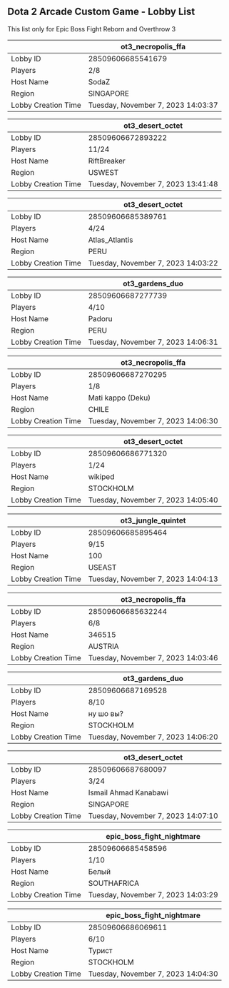 ## Dota 2 Arcade Custom Game - Lobby List

This list only for Epic Boss Fight Reborn and Overthrow 3

|  | ot3_necropolis_ffa |
| ------ | ------ |
| Lobby ID | 28509606685541679 |
| Players | 2/8 |
| Host Name | SodaZ |
| Region | SINGAPORE |
| Lobby Creation Time | Tuesday, November 7, 2023 14:03:37 |


|  | ot3_desert_octet |
| ------ | ------ |
| Lobby ID | 28509606672893222 |
| Players | 11/24 |
| Host Name | RiftBreaker |
| Region | USWEST |
| Lobby Creation Time | Tuesday, November 7, 2023 13:41:48 |


|  | ot3_desert_octet |
| ------ | ------ |
| Lobby ID | 28509606685389761 |
| Players | 4/24 |
| Host Name | Atlas_Atlantis |
| Region | PERU |
| Lobby Creation Time | Tuesday, November 7, 2023 14:03:22 |


|  | ot3_gardens_duo |
| ------ | ------ |
| Lobby ID | 28509606687277739 |
| Players | 4/10 |
| Host Name | Padoru |
| Region | PERU |
| Lobby Creation Time | Tuesday, November 7, 2023 14:06:31 |


|  | ot3_necropolis_ffa |
| ------ | ------ |
| Lobby ID | 28509606687270295 |
| Players | 1/8 |
| Host Name | Mati kappo (Deku) |
| Region | CHILE |
| Lobby Creation Time | Tuesday, November 7, 2023 14:06:30 |


|  | ot3_desert_octet |
| ------ | ------ |
| Lobby ID | 28509606686771320 |
| Players | 1/24 |
| Host Name | wikiped |
| Region | STOCKHOLM |
| Lobby Creation Time | Tuesday, November 7, 2023 14:05:40 |


|  | ot3_jungle_quintet |
| ------ | ------ |
| Lobby ID | 28509606685895464 |
| Players | 9/15 |
| Host Name | 100 |
| Region | USEAST |
| Lobby Creation Time | Tuesday, November 7, 2023 14:04:13 |


|  | ot3_necropolis_ffa |
| ------ | ------ |
| Lobby ID | 28509606685632244 |
| Players | 6/8 |
| Host Name | 346515 |
| Region | AUSTRIA |
| Lobby Creation Time | Tuesday, November 7, 2023 14:03:46 |


|  | ot3_gardens_duo |
| ------ | ------ |
| Lobby ID | 28509606687169528 |
| Players | 8/10 |
| Host Name | ну шо вы? |
| Region | STOCKHOLM |
| Lobby Creation Time | Tuesday, November 7, 2023 14:06:20 |


|  | ot3_desert_octet |
| ------ | ------ |
| Lobby ID | 28509606687680097 |
| Players | 3/24 |
| Host Name | Ismail Ahmad Kanabawi |
| Region | SINGAPORE |
| Lobby Creation Time | Tuesday, November 7, 2023 14:07:10 |


|  | epic_boss_fight_nightmare |
| ------ | ------ |
| Lobby ID | 28509606685458596 |
| Players | 1/10 |
| Host Name | Белый |
| Region | SOUTHAFRICA |
| Lobby Creation Time | Tuesday, November 7, 2023 14:03:29 |


|  | epic_boss_fight_nightmare |
| ------ | ------ |
| Lobby ID | 28509606686069611 |
| Players | 6/10 |
| Host Name | Турист |
| Region | STOCKHOLM |
| Lobby Creation Time | Tuesday, November 7, 2023 14:04:30 |


